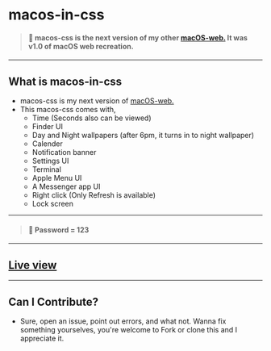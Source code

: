 # macos-in-css
> #### 🛑 macos-css is the next version of my other [macOS-web.](https://github.com/RedEdge967/macOS-web) It was v1.0 of macOS web recreation.
---
## What is macos-in-css
- macos-css is my next version of [macOS-web.](https://github.com/RedEdge967/macOS-web)
- This macos-css comes with,
    - Time (Seconds also can be viewed)
    - Finder UI
    - Day and Night wallpapers (after 6pm, it turns in to night wallpaper)
    - Calender
    - Notification banner
    - Settings UI
    - Terminal
    - Apple Menu UI
    - A Messenger app UI
    - Right click (Only Refresh is available)
    - Lock screen
---
> #### 🛑 Password = 123
---
## [Live view](https://macos-css.vercel.app)
---
## Can I Contribute?
- Sure, open an issue, point out errors, and what not. Wanna fix something yourselves, you're welcome to Fork or clone this and I appreciate it.
